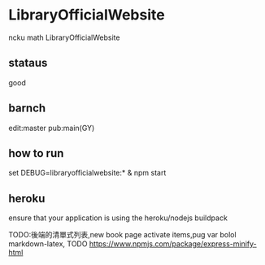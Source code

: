 # LibraryOfficialWebsite

ncku math LibraryOfficialWebsite

## stataus

good

## barnch

edit:master
pub:main(GY)

## how to run 

set DEBUG=libraryofficialwebsite:* & npm start

## heroku

ensure that your application is using the heroku/nodejs buildpack

TODO:後端的清單式列表,new book page activate items,pug var bolol markdown-latex, TODO https://www.npmjs.com/package/express-minify-html